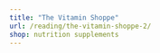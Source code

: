 ```yaml
---
title: "The Vitamin Shoppe"
url: /reading/the-vitamin-shoppe-2/
shop: nutrition supplements
---
```


